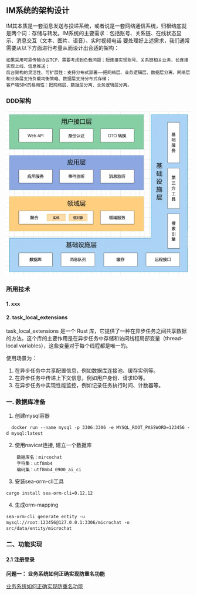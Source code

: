 ## IM系统的架构设计

IM其本质是一套消息发送与投递系统，或者说是一套网络通信系统，归根结底就是两个词：存储与转发。IM系统的主要需求：包括账号、关系链、在线状态显示、消息交互（文本、图片、语音）、实时视频电话
要处理好上述需求，我们通常需要从以下方面进行考量从而设计出合适的架构：

    如果采用可靠传输协议TCP，需要考虑到负载问题：短连接实现账号、关系链相关业务，长连接实现上线、信息推送；
    后台架构的灵活性、可扩展性：支持分布式部署——把网络层、业务逻辑层、数据层分离，网络层和业务层支持负载均衡策略、数据层支持分布式存储；
    客户端SDK的易用性：把网络层、数据层分离、业务逻辑层分离。

### DDD架构

![img.png](img.png)

### 所用技术

#### 1. xxx

#### 2. task_local_extensions

task_local_extensions 是一个 Rust 库，它提供了一种在异步任务之间共享数据的方法。这个库的主要作用是在异步任务中存储和访问线程局部变量（thread-local
variables），这些变量对于每个线程都是唯一的。

使用场景为：

1. 在异步任务中共享配置信息，例如数据库连接池、缓存实例等。
2. 在异步任务中传递上下文信息，例如用户身份、请求ID等。
3. 在异步任务中实现性能监控，例如记录任务执行时间、计数器等。

### 一. 数据库准备

1. 创建mysql容器

```shell
  docker run --name mysql -p 3306:3306 -e MYSQL_ROOT_PASSWORD=123456 -d mysql:latest
  ```

2. 使用navicat连接, 建立一个数据库

```shell
    数据库名：mircochat
    字符集：utf8mb4   
    编码集：utf8mb4_0900_ai_ci
```

3. 安装sea-orm-cli工具

``` shell
cargo install sea-orm-cli=0.12.12
```

4. 生成orm-mapping

```shell
sea-orm-cli generate entity -u mysql://root:123456@127.0.0.1:3306/microchat -o src/data/entity/microchat
```

### 二、功能实现

#### 2.1 注册登录

**问题一： 业务系统如何正确实现防重名功能**

[业务系统如何正确实现防重名功能](/home/xingbin/Workspaces/RustProjects/micro-chat/业务系统如何正确实现防重名功能.md)
